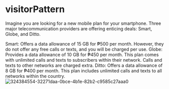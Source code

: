 # visitorPattern
Imagine you are looking for a new mobile plan for your smartphone. Three major telecommunication providers are offering enticing deals: Smart, Globe, and Ditto.

Smart: Offers a data allowance of 15 GB for ₱500 per month. However, they do not offer any free calls or texts, and you will be charged per use. Globe: Provides a data allowance of 10 GB for ₱450 per month. This plan comes with unlimited calls and texts to subscribers within their network. Calls and texts to other networks are charged extra. Ditto: Offers a data allowance of 8 GB for ₱400 per month. This plan includes unlimited calls and texts to all networks within the country.![324384554-32271daa-0bce-4b1e-82b2-c9585c27aaa0](https://github.com/charlesEgonzaga/visitorPattern/assets/142955651/1d4cb047-fb35-467e-ac2d-3d67486eabc8)
